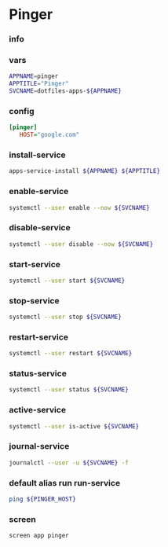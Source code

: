 # Pinger

### info


### vars
```sh
APPNAME=pinger
APPTITLE="Pinger"
SVCNAME=dotfiles-apps-${APPNAME}
```

### config
```ini
[pinger]
   HOST="google.com"
```

### install-service
```sh
apps-service-install ${APPNAME} ${APPTITLE}
```

### enable-service
```sh
systemctl --user enable --now ${SVCNAME}
```

### disable-service
```sh
systemctl --user disable --now ${SVCNAME}
```

### start-service
```sh
systemctl --user start ${SVCNAME}
```

### stop-service
```sh
systemctl --user stop ${SVCNAME}
```

### restart-service
```sh
systemctl --user restart ${SVCNAME}
```

### status-service
```sh
systemctl --user status ${SVCNAME}
```

### active-service
```sh
systemctl --user is-active ${SVCNAME}
```

### journal-service
```sh
journalctl --user -u ${SVCNAME} -f
```

### default alias run run-service
```sh evaluate
ping ${PINGER_HOST}
```

### screen
```sh
screen app pinger
```
